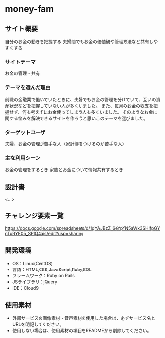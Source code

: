# money-fam

## サイト概要
自分のお金の動きを把握する
夫婦間でもお金の価値観や管理方法など共有しやすくする

### サイトテーマ
お金の管理・共有

### テーマを選んだ理由
前職の金融業で働いていたときに、夫婦でもお金の管理を分けていて、互いの資産状況などを把握していない人が多くいました。
また、毎月のお金の収支を把握せず、何も考えずにお金使ってしまう人も多くいました。
そのようなお金に関する悩みを解決できるサイトを作ろうと思いこのテーマを選びました。

### ターゲットユーザ
夫婦、お金の管理が苦手な人（家計簿をつけるのが苦手な人）

### 主な利用シーン
お金の管理をするとき
家族とお金について情報共有するとき

## 設計書
<...>

## チャレンジ要素一覧
https://docs.google.com/spreadsheets/d/1qYAJBzZ_6eYpYN5aWx3SHifpGYnTuRYE05_SPIQ4qis/edit?usp=sharing

## 開発環境
- OS：Linux(CentOS)
- 言語：HTML,CSS,JavaScript,Ruby,SQL
- フレームワーク：Ruby on Rails
- JSライブラリ：jQuery
- IDE：Cloud9

## 使用素材
- 外部サービスの画像素材・音声素材を使用した場合は、必ずサービス名とURLを明記してください。
- 使用しない場合は、使用素材の項目をREADMEから削除してください。
